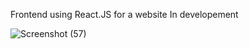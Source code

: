 Frontend using React.JS for a website
In developement



![Screenshot (57)](https://user-images.githubusercontent.com/110122658/229331692-4f2ed474-6ebc-419c-9ca3-ac2d8a24df74.png)
